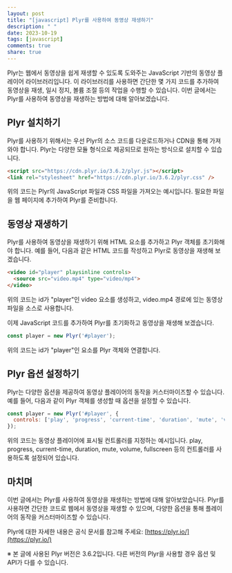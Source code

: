 ```yaml
---
layout: post
title: "[javascript] Plyr를 사용하여 동영상 재생하기"
description: " "
date: 2023-10-19
tags: [javascript]
comments: true
share: true
---
```


Plyr는 웹에서 동영상을 쉽게 재생할 수 있도록 도와주는 JavaScript 기반의 동영상 플레이어 라이브러리입니다. 이 라이브러리를 사용하면 간단한 몇 가지 코드를 추가하여 동영상을 재생, 일시 정지, 볼륨 조절 등의 작업을 수행할 수 있습니다. 이번 글에서는 Plyr를 사용하여 동영상을 재생하는 방법에 대해 알아보겠습니다.

## Plyr 설치하기

Plyr를 사용하기 위해서는 우선 Plyr의 소스 코드를 다운로드하거나 CDN을 통해 가져와야 합니다. Plyr는 다양한 모듈 형식으로 제공되므로 원하는 방식으로 설치할 수 있습니다. 

```html
<script src="https://cdn.plyr.io/3.6.2/plyr.js"></script>
<link rel="stylesheet" href="https://cdn.plyr.io/3.6.2/plyr.css" />
```

위의 코드는 Plyr의 JavaScript 파일과 CSS 파일을 가져오는 예시입니다. 필요한 파일을 웹 페이지에 추가하여 Plyr를 준비합니다.

## 동영상 재생하기

Plyr를 사용하여 동영상을 재생하기 위해 HTML 요소를 추가하고 Plyr 객체를 초기화해야 합니다. 예를 들어, 다음과 같은 HTML 코드를 작성하고 Plyr로 동영상을 재생해 보겠습니다.

```html
<video id="player" playsinline controls>
  <source src="video.mp4" type="video/mp4">  
</video>
```

위의 코드는 id가 "player"인 video 요소를 생성하고, video.mp4 경로에 있는 동영상 파일을 소스로 사용합니다.

이제 JavaScript 코드를 추가하여 Plyr를 초기화하고 동영상을 재생해 보겠습니다.

```javascript
const player = new Plyr('#player');
```

위의 코드는 id가 "player"인 요소를 Plyr 객체와 연결합니다.

## Plyr 옵션 설정하기

Plyr는 다양한 옵션을 제공하여 동영상 플레이어의 동작을 커스터마이즈할 수 있습니다. 예를 들어, 다음과 같이 Plyr 객체를 생성할 때 옵션을 설정할 수 있습니다.

```javascript
const player = new Plyr('#player', {
  controls: ['play', 'progress', 'current-time', 'duration', 'mute', 'volume', 'fullscreen']
});
```

위의 코드는 동영상 플레이어에 표시될 컨트롤러를 지정하는 예시입니다. play, progress, current-time, duration, mute, volume, fullscreen 등의 컨트롤러를 사용하도록 설정되어 있습니다.

## 마치며

이번 글에서는 Plyr를 사용하여 동영상을 재생하는 방법에 대해 알아보았습니다. Plyr를 사용하면 간단한 코드로 웹에서 동영상을 재생할 수 있으며, 다양한 옵션을 통해 플레이어의 동작을 커스터마이즈할 수 있습니다.

Plyr에 대한 자세한 내용은 공식 문서를 참고해 주세요: [https://plyr.io/](https://plyr.io/)

※ 본 글에 사용된 Plyr 버전은 3.6.2입니다. 다른 버전의 Plyr을 사용할 경우 옵션 및 API가 다를 수 있습니다.